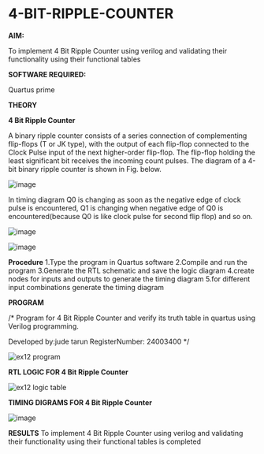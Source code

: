 # 4-BIT-RIPPLE-COUNTER

**AIM:**

To implement  4 Bit Ripple Counter using verilog and validating their functionality using their functional tables

**SOFTWARE REQUIRED:**

Quartus prime

**THEORY**

**4 Bit Ripple Counter**

A binary ripple counter consists of a series connection of complementing flip-flops (T or JK type), with the output of each flip-flop connected to the Clock Pulse input of the next higher-order flip-flop. The flip-flop holding the least significant bit receives the incoming count pulses. The diagram of a 4-bit binary ripple counter is shown in Fig. below.

![image](https://github.com/naavaneetha/4-BIT-RIPPLE-COUNTER/assets/154305477/cb4b74d4-31ab-4359-95d0-d22e67daba13)

In timing diagram Q0 is changing as soon as the negative edge of clock pulse is encountered, Q1 is changing when negative edge of Q0 is encountered(because Q0 is like clock pulse for second flip flop) and so on.

![image](https://github.com/naavaneetha/4-BIT-RIPPLE-COUNTER/assets/154305477/a573a7d6-014e-4e54-93e6-e2ac9530960b)

![image](https://github.com/naavaneetha/4-BIT-RIPPLE-COUNTER/assets/154305477/85e1958a-2fc1-49bb-9a9f-d58ccbf3663c)

**Procedure**
1.Type the program in Quartus software
2.Compile and run the program
3.Generate the RTL schematic and save the logic diagram
4.create nodes for inputs and outputs to generate the timing diagram
5.for different input combinations generate the timing diagram

**PROGRAM**

/* Program for 4 Bit Ripple Counter and verify its truth table in quartus using Verilog programming.

 Developed by:jude tarun RegisterNumber: 24003400
*/ 

![ex12 program](https://github.com/user-attachments/assets/74bc0c46-c567-405d-a5bf-7d3fc6428b1b)


**RTL LOGIC FOR 4 Bit Ripple Counter**

![ex12 logic table](https://github.com/user-attachments/assets/2cd7a5b7-cce1-42fb-b01f-4386ca331465)

**TIMING DIGRAMS FOR 4 Bit Ripple Counter**

![image](https://github.com/user-attachments/assets/9dc6d00a-9dc9-4d1b-a066-2d6b32d71a32)


**RESULTS**
To implement  4 Bit Ripple Counter using verilog and validating their functionality using their functional tables
is completed

